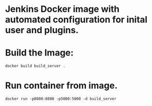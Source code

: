 # Jenkins Docker image with automated configuration for inital user and plugins.

# Build the Image:

`docker build build_server .`

# Run container from image.
`docker run -p8080:8080 -p5000:5000 -d build_server`
 
